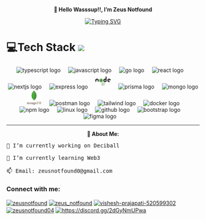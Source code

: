 <p align="center">
  <strong>
    👋 Hello Wasssup!!, I’m Zeus Notfound
  </strong>
</p>


<p align="center">
	<a href="https://git.io/typing-svg"><img src="https://readme-typing-svg.herokuapp.com?font=Fira+Code&duration=3000&pause=500&center=true&vCenter=true&width=420&height=45&lines=Developer+and+enthusiast;Scripting+%7C+Deployment+%7C+Pentesting;Always+learning+new+technologies" alt="Typing SVG" /></a>

# 💻Tech Stack <img src = "https://media2.giphy.com/media/QssGEmpkyEOhBCb7e1/giphy.gif?cid=ecf05e47a0n3gi1bfqntqmob8g9aid1oyj2wr3ds3mg700bl&rid=giphy.gif" width = 32px>


###

<div align="center">
  
  <img src="https://cdn.jsdelivr.net/gh/devicons/devicon/icons/typescript/typescript-original.svg" height="40" alt="typescript logo"  />
  <img width="12" />
  <img src="https://cdn.jsdelivr.net/gh/devicons/devicon/icons/javascript/javascript-original.svg" height="40" alt="javascript logo"  />
  <img width="12" />
  <img src="https://go.dev/blog/go-brand/Go-Logo/PNG/Go-Logo_Blue.png" height="40" alt="go logo"  />
  <img width="12" />
  <img src="https://miro.medium.com/v2/resize:fit:1258/1*okiCUvTUJLtOqJv1dMzwpA.png" height="40" alt="react logo"  />
  <img width="12" />
  <img src="https://cdn.jsdelivr.net/gh/devicons/devicon/icons/react/react-original.svg" height="40" alt="nextjs logo"  />
  <img width="12" />
  <img src="https://www.peanutsquare.com/wp-content/uploads/2024/04/Express.png" height="40" alt="express logo"  />
  <img width="12" />
  <img src="https://raw.githubusercontent.com/devicons/devicon/master/icons/nodejs/nodejs-original-wordmark.svg" height="40" alt="node logo"  />
  <img width="12" />
<img src="https://cdn.freelogovectors.net/wp-content/uploads/2022/01/prisma_logo-freelogovectors.net_-330x400.png" height="40" alt="prisma logo"  />
  <img width="12" />
<img src="https://upload.wikimedia.org/wikipedia/commons/thumb/2/29/Postgresql_elephant.svg/993px-Postgresql_elephant.svg.png" height="40" alt="mongo logo"  />
  <img width="12" />
  <img src="https://raw.githubusercontent.com/devicons/devicon/master/icons/mongodb/mongodb-original-wordmark.svg" height="40" alt="mongo logo"  />
  <img width="12" />
  <img src="https://voyager.postman.com/logo/postman-logo-icon-orange.svg" height="40" alt="postman logo"  />
  <img width="12" />
  <img src="https://upload.wikimedia.org/wikipedia/commons/d/d5/Tailwind_CSS_Logo.svg" height="40" alt="tailwind logo"  />
  <img width="12" />
  <img src="https://cdn.jsdelivr.net/gh/devicons/devicon/icons/docker/docker-original.svg" height="40" alt="docker logo"  />
  <img width="12" />
  <img src="https://cdn.jsdelivr.net/gh/devicons/devicon/icons/npm/npm-original-wordmark.svg" height="40" alt="npm logo"  />
  <img width="12" />
  <img src="https://cdn.jsdelivr.net/gh/devicons/devicon/icons/linux/linux-original.svg" height="40" alt="linux logo"  />
  <img width="12" />
  <img src="https://upload.wikimedia.org/wikipedia/commons/thumb/3/3f/Git_icon.svg/2048px-Git_icon.svg.png" height="40" alt="github logo"  />
  <img width="12" />
  <img src="https://cdn.jsdelivr.net/gh/devicons/devicon/icons/bootstrap/bootstrap-original.svg" height="40" alt="bootstrap logo"  />
  <img width="12" />
  <img src="https://cdn.jsdelivr.net/gh/devicons/devicon/icons/figma/figma-original.svg" height="40" alt="figma logo"  />
  <img width="12" />
</div>

 
 -----



<p align="center">
  <strong>
💫 About Me:
  </strong>
</p>

<pre>
🔭 I’m currently working on Deciball

🚀 I’m currently learning Web3

📫 Email: zeusnotfound0@gmail.com
</pre>


<h3 align="left">Connect with me:</h3>
<p align="left">
<a href="https://dev.to/zeusnotfound1" target="blank"><img align="center" src="https://raw.githubusercontent.com/rahuldkjain/github-profile-readme-generator/master/src/images/icons/Social/devto.svg" alt="zeusnotfound" height="30" width="40" /></a>
<a href="https://twitter.com/zeus_notfound" target="blank"><img align="center" src="https://upload.wikimedia.org/wikipedia/commons/thumb/b/b7/X_logo.jpg/640px-X_logo.jpg" alt="zeus_notfound" height="30" width="40" /></a>
<a href="https://linkedin.com/in/vishesh-prajapati-520599302" target="blank"><img align="center" src="https://raw.githubusercontent.com/rahuldkjain/github-profile-readme-generator/master/src/images/icons/Social/linked-in-alt.svg" alt="vishesh-prajapati-520599302" height="30" width="40" /></a>
<a href="https://instagram.com/zeusnotfound04" target="blank"><img align="center" src="https://raw.githubusercontent.com/rahuldkjain/github-profile-readme-generator/master/src/images/icons/Social/instagram.svg" alt="zeusnotfound04" height="30" width="40" /></a>
<a href="https://discord.gg/https://discord.gg/2dGyNmUPwa" target="blank"><img align="center" src="https://raw.githubusercontent.com/rahuldkjain/github-profile-readme-generator/master/src/images/icons/Social/discord.svg" alt="https://discord.gg/2dGyNmUPwa" height="30" width="40" /></a>
</p>








